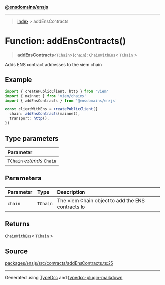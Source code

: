 [**@ensdomains/ensjs**](../README.md)

---

> [index](README.md) > addEnsContracts

# Function: addEnsContracts()

> **addEnsContracts**\<`TChain`\>(`chain`): `ChainWithEns`\< `TChain` \>

Adds ENS contract addresses to the viem chain

## Example

```ts
import { createPublicClient, http } from 'viem'
import { mainnet } from 'viem/chains'
import { addEnsContracts } from '@ensdomains/ensjs'

const clientWithEns = createPublicClient({
  chain: addEnsContracts(mainnet),
  transport: http(),
})
```

## Type parameters

| Parameter                  |
| :------------------------- |
| `TChain` _extends_ `Chain` |

## Parameters

| Parameter | Type     | Description                                       |
| :-------- | :------- | :------------------------------------------------ |
| `chain`   | `TChain` | The viem Chain object to add the ENS contracts to |

## Returns

`ChainWithEns`\< `TChain` \>

## Source

[packages/ensjs/src/contracts/addEnsContracts.ts:25](https://github.com/ensdomains/ensjs/blob/1b90b888/packages/ensjs/src/contracts/addEnsContracts.ts#L25)

---

Generated using [TypeDoc](https://typedoc.org/) and [typedoc-plugin-markdown](https://www.npmjs.com/package/typedoc-plugin-markdown)
